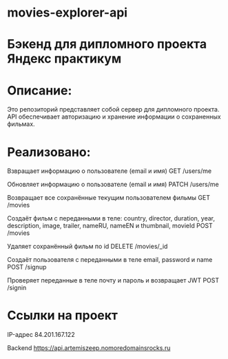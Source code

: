 # movies-explorer-api

# Бэкенд для дипломного проекта Яндекс практикум

# Описание:
Это репозиторий представляет собой сервер для дипломного проекта. API обеспечивает авторизацию и хранение информации о сохраненных фильмах.


# Реализовано:

Взвращает информацию о пользователе (email и имя)
GET /users/me

Обновляет информацию о пользователе (email и имя)
PATCH /users/me

Возвращает все сохранённые текущим пользователем фильмы
GET /movies

Создаёт фильм с переданными в теле:
country, director, duration, year, description, image, trailer, nameRU, nameEN и thumbnail, movieId 
POST /movies

Удаляет сохранённый фильм по id
DELETE /movies/_id 

Создаёт пользователя с переданными в теле
email, password и name
POST /signup

Проверяет переданные в теле почту и пароль и возвращает JWT
POST /signin 


# Ссылки на проект
IP-адрес 84.201.167.122

Backend https://api.artemiszeep.nomoredomainsrocks.ru
